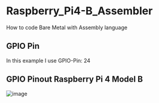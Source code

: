 # Raspberry_Pi4-B_Assembler
How to code Bare Metal with Assembly language

## GPIO Pin
In this example I use GPIO-Pin: 24

## GPIO Pinout Raspberry Pi 4 Model B
![image](https://user-images.githubusercontent.com/16921197/193692633-cc902dd9-8fec-4a7b-8da9-2976f49ef299.png)
